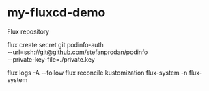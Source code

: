 # my-fluxcd-demo
Flux repository


flux create secret git podinfo-auth \
    --url=ssh://git@github.com/stefanprodan/podinfo \
    --private-key-file=./private.key


flux logs -A --follow
 flux reconcile kustomization flux-system -n flux-system